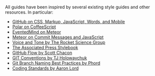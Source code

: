 All guides have been inspired by several existing style guides
and other resources. In particular:

- [GitHub on CSS, Markup, JavaScript, Words, and Mobile][github-guide]
- [Polar on CoffeeScript][coffeescript-guide]
- [EventedMind on Meteor][eventedmind-em]
- [Meteor on Commit Messages and JavaScript][meteor-guide]
- [Voice and Tone by The Rocket Science Group][voiceandtone]
- [The Associated Press Stylebook][apstylebook]
- [GitHub Flow by Scott Chacon][github-flow]
- [GIT Conventions by TJ Holowaychuk][git-conventions]
- [Git Branch Naming Best Practices by Phord][git-branch-naming]
- [Coding Standards by Aaron Lord][coding-standards]

[github-guide]: https://github.com/styleguide/
[coffeescript-guide]: https://github.com/polarmobile/coffeescript-style-guide
[eventedmind-em]: https://github.com/eventedmind/em
[meteor-guide]: https://github.com/meteor/meteor/wiki/Meteor-Style-Guide
[voiceandtone]: http://voiceandtone.com/
[apstylebook]: http://www.apstylebook.com/
[github-flow]: http://scottchacon.com/2011/08/31/github-flow.html
[git-conventions]: https://medium.com/code-adventures/a940ee20862d
[git-branch-naming]: http://stackoverflow.com/a/6065944/314392
[coding-standards]: https://github.com/lorddev/coding-standards